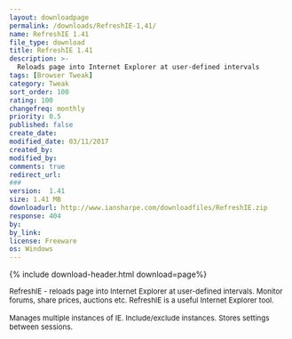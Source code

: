 ```yaml
---
layout: downloadpage
permalink: /downloads/RefreshIE-1,41/
name: RefreshIE 1.41
file_type: download
title: RefreshIE 1.41
description: >-
  Reloads page into Internet Explorer at user-defined intervals
tags: [Browser Tweak]
category: Tweak
sort_order: 100
rating: 100
changefreq: monthly
priority: 0.5
published: false
create_date: 
modified_date: 03/11/2017
created_by: 
modified_by: 
comments: true
redirect_url: 
### 
version:  1.41
size: 1.41 MB
downloadurl: http://www.iansharpe.com/downloadfiles/RefreshIE.zip
response: 404
by: 
by_link: 
license: Freeware
os: Windows
---
```


{% include download-header.html download=page%}

<p style="fix-download-text !important">
<p><font size="2"><p>RefreshIE - reloads page into Internet Explorer at user-defined intervals. Monitor forums, share prices, auctions etc. RefreshIE is a useful Internet Explorer tool. <br />
<br />
Manages multiple instances of IE. Include/exclude instances. Stores settings between sessions.</p></p></p>
